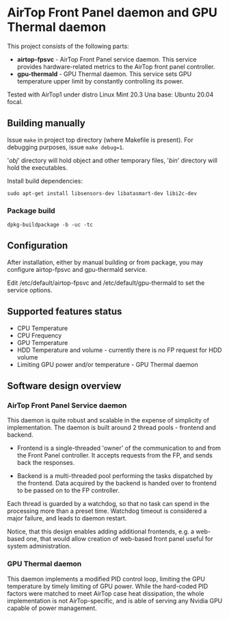# AirTop Front Panel daemon and GPU Thermal daemon

This project consists of the following parts:

- **airtop-fpsvc** - AirTop Front Panel service daemon. This service provides hardware-related metrics to the AirTop front panel controller.
- **gpu-thermald** - GPU Thermal daemon. This service sets GPU temperature upper limit by constantly controlling its power.

Tested with AirTop1 under distro Linux Mint 20.3 Una base: Ubuntu 20.04 focal.

## Building manually

Issue `make` in project top directory (where Makefile is present).
For debugging purposes, issue `make debug=1`.

'_obj_' directory will hold object and other temporary files, '_bin_' directory will hold the executables.

Install build dependencies:

`sudo apt-get install libsensors-dev libatasmart-dev libi2c-dev`

### Package build

`dpkg-buildpackage -b -uc -tc`

## Configuration

After installation, either by manual building or from package, you may configure airtop-fpsvc and gpu-thermald service.

Edit /etc/default/airtop-fpsvc and /etc/default/gpu-thermald to set the service options.

## Supported features status

- CPU Temperature
- CPU Frequency
- GPU Temperature
- HDD Temperature and volume - currently there is no FP request for HDD volume
- Limiting GPU power and/or temperature - GPU Thermal daemon

## Software design overview

### AirTop Front Panel Service daemon

This daemon is quite robust and scalable in the expense of simplicity of implementation. The daemon is built around 2 thread pools - frontend and backend.

- Frontend is a single-threaded 'owner' of the communication to and from the Front Panel controller. It accepts requests from the FP, and sends back the responses.

- Backend is a multi-threaded pool performing the tasks dispatched by the frontend. Data acquired by the backend is handed over to frontend to be passed on to the FP controller.

Each thread is guarded by a watchdog, so that no task can spend in the processing more than a preset time. Watchdog timeout is considered a major failure, and leads to daemon restart.

Notice, that this design enables adding additional frontends, e.g. a web-based one, that would allow creation of web-based front panel useful for system administration.

### GPU Thermal daemon

This daemon implements a modified PID control loop, limiting the GPU temperature by timely limiting of GPU power.
While the hard-coded PID factors were matched to meet AirTop case heat dissipation, the whole implementation is not AirTop-specific, and is able of serving any Nvidia GPU capable of power management.
